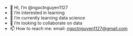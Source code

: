 - 👋 Hi, I’m @ngoctnguyen1127
- 👀 I’m interested in learning
- 🌱 I’m currently learning data science
- 💞️ I’m looking to collaborate on data
- 📫 How to reach me: email: ngoctnguyen1127@gmail.com

<!---
ngoctnguyen1127/ngoctnguyen1127 is a ✨ special ✨ repository because its `README.md` (this file) appears on your GitHub profile.
You can click the Preview link to take a look at your changes.
--->
